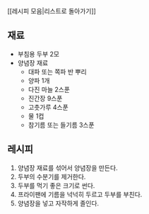 [[레시피 모음|리스트로 돌아가기]]
## 재료
- 부침용 두부 2모
- 양념장 재료
	- 대파 또는 쪽파 반 뿌리
	- 양파 1개
	- 다진 마늘 2스푼
	- 진간장 9스푼
	- 고춧가루 4스푼
	- 물 1컵
	- 참기름 또는 들기름 3스푼

## 레시피
1. 양념장 재료를 섞어서 양념장을 만든다.
2. 두부의 수분기를 제거한다.
3. 두부를 먹기 좋은 크기로 썬다.
4. 프라이팬에 기름을 넉넉히 두르고 두부를 부친다.
5. 양념장을 넣고 자작하게 졸인다.

